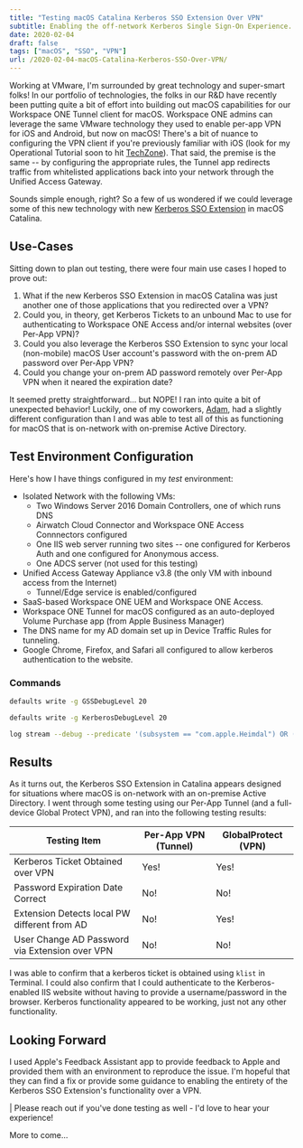 ```yaml
---
title: "Testing macOS Catalina Kerberos SSO Extension Over VPN"
subtitle: Enabling the off-network Kerberos Single Sign-On Experience.
date: 2020-02-04
draft: false
tags: ["macOS", "SSO", "VPN"]
url: /2020-02-04-macOS-Catalina-Kerberos-SSO-Over-VPN/
---
```


Working at VMware, I'm surrounded by great technology and super-smart folks!  In our portfolio of technologies, the folks in our R&D have recently been putting quite a bit of effort into building out macOS capabilities for our Workspace ONE Tunnel client for macOS.  Workspace ONE admins can leverage the same VMware technology they used to enable per-app VPN for iOS and Android, but now on macOS!  There's a bit of nuance to configuring the VPN client if you're previously familiar with iOS (look for my Operational Tutorial soon to hit [TechZone](https://techzone.vmware.com)).  That said, the premise is the same -- by configuring the appropriate rules, the Tunnel app redirects traffic from whitelisted applications back into your network through the Unified Access Gateway.  

Sounds simple enough, right?  So a few of us wondered if we could leverage some of this new technology with new [Kerberos SSO Extension](https://www.apple.com/business/docs/site/Kerberos_Single_Sign_on_Extension_User_Guide.pdf) in macOS Catalina.  

## Use-Cases

Sitting down to plan out testing, there were four main use cases I hoped to prove out:

1. What if the new Kerberos SSO Extension in macOS Catalina was just another one of those applications that you redirected over a VPN?
2. Could you, in theory, get Kerberos Tickets to an unbound Mac to use for authenticating to Workspace ONE Access and/or internal websites (over Per-App VPN)?
3. Could you also leverage the Kerberos SSO Extension to sync your local (non-mobile) macOS User account's password with the on-prem AD password over Per-App VPN?
4. Could you change your on-prem AD password remotely over Per-App VPN when it neared the expiration date?

It seemed pretty straightforward... but NOPE!  I ran into quite a bit of unexpected behavior!  Luckily, one of my coworkers, [Adam](https://blog.eucse.com/contact/), had a slightly different configuration than I and was able to test all of this as functioning for macOS that is on-network with on-premise Active Directory.   

## Test Environment Configuration

Here's how I have things configured in my *test* environment:

* Isolated Network with the following VMs:
  * Two Windows Server 2016 Domain Controllers, one of which runs DNS
  * Airwatch Cloud Connector and Workspace ONE Access Connnectors configured
  * One IIS web server running two sites -- one configured for Kerberos Auth and one configured for Anonymous access.
  * One ADCS server (not used for this testing)
* Unified Access Gateway Appliance v3.8 (the only VM with inbound access from the Internet)
  * Tunnel/Edge service is enabled/configured
* SaaS-based Workspace ONE UEM and Workspace ONE Access.
* Workspace ONE Tunnel for macOS configured as an auto-deployed Volume Purchase app (from Apple Business Manager)
* The DNS name for my AD domain set up in Device Traffic Rules for tunneling.
* Google Chrome, Firefox, and Safari all configured to allow kerberos authentication to the website.

### Commands

```bash
defaults write -g GSSDebugLevel 20

defaults write -g KerberosDebugLevel 20

log stream --debug --predicate '(subsystem == "com.apple.Heimdal") OR (subsystem == "com.apple.AppSSO") OR (subsystem == "org.h5l.gss") OR (subsystem == "com.apple.network") OR (process == "VMware Tunnel") '
```

## Results

As it turns out, the Kerberos SSO Extension in Catalina appears designed for situations where macOS is on-network with an on-premise Active Directory.   I went through some testing using our Per-App Tunnel (and a full-device Global Protect VPN), and ran into the following testing results:

| Testing Item | Per-App VPN (Tunnel) | GlobalProtect (VPN) |
|--------------|----------------------|---------------------|
| Kerberos Ticket Obtained over VPN | Yes! | Yes! |
| Password Expiration Date Correct | No! | No! |
| Extension Detects local PW different from AD | No! | Yes! |
| User Change AD Password via Extension over VPN | No! | No! |

I was able to confirm that a kerberos ticket is obtained using `klist` in Terminal.  I could also confirm that I could authenticate to the Kerberos-enabled IIS website without having to provide a username/password in the browser.   Kerberos functionality appeared to be working, just not any other functionality.

## Looking Forward
I used Apple's Feedback Assistant app to provide feedback to Apple and provided them with an environment to reproduce the issue.  I'm hopeful that they can find a fix or provide some guidance to enabling the entirety of the Kerberos SSO Extension's functionality over a VPN.  

| Please reach out if you've done testing as well - I'd love to hear your experience!

More to come...
